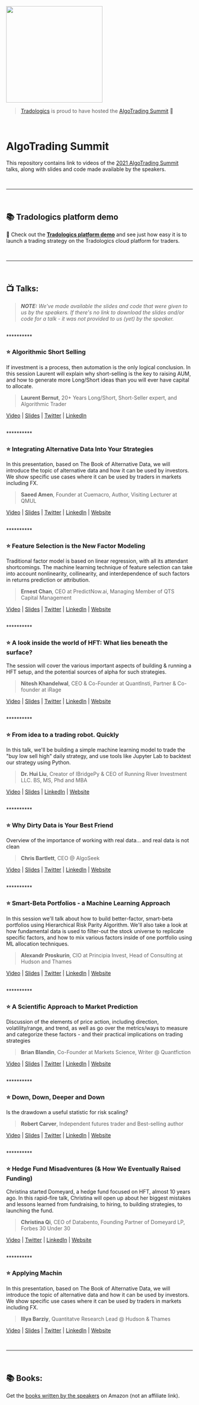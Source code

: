 <img src="https://user-images.githubusercontent.com/1185458/126810508-913dca95-fae6-4f7e-bdb3-e4820a5d4e20.png" width="260">

> [Tradologics](https://tradologics.com) is proud to have hosted the [AlgoTrading Summit](https://algotradingsummit.com/) 
💜
<br>

# AlgoTrading Summit

This repository contains link to videos of the [2021 AlgoTrading Summit](https://algotradingsummit.com/) talks, along with slides and code made available by the speakers.


<br>

---

<br>

## 📚 Tradologics platform demo
🔗 Check out the **[Tradologics platform demo](https://tradologics.com/ats)** and see just how easy it is to launch a trading strategy on the Tradologics cloud platform for traders.


<br>

---

<br>

## 📺 Talks:

> _**NOTE:** We've made available the slides and code that were given to us by the speakers. If there's no link to download the slides and/or code for a talk - it was not provided to us (yet) by the speaker._

<br>\*\*\*\*\*\*\*\*\*\*

### ⭐️ Algorithmic Short Selling

If investment is a process, then automation is the only logical conclusion. In this session Laurent will explain why short-selling is the key to raising AUM, and how to generate more Long/Short ideas than you will ever have capital to allocate.

> **Laurent Bernut**, 20+ Years Long/Short, Short-Seller expert, and Algorithmic Trader

[Video](https://youtu.be/pTw_0YnvRdY) | [Slides](/Lauren-Bernut) | [Twitter](https://twitter.com/lb_ASC) | [LinkedIn](https://www.linkedin.com/in/laurent-bernut-97056812/)


<br>\*\*\*\*\*\*\*\*\*\*


### ⭐️ Integrating Alternative Data Into Your Strategies

In this presentation, based on The Book of Alternative Data, we will introduce the topic of alternative data and how it can be used by investors. We show specific use cases where it can be used by traders in markets including FX.

> **Saeed Amen**, Founder at Cuemacro, Author, Visiting Lecturer at QMUL

[Video](https://youtu.be/XD7OfnUaTEs) | [Slides](Saeed-Amen) | [Twitter](https://twitter.com/saeedamenfx) | [LinkedIn](https://www.linkedin.com/in/saeedamen/) | [Website](https://www.cuemacro.com/?ref=algotradingsummit)


<br>\*\*\*\*\*\*\*\*\*\*


### ⭐️ Feature Selection is the New Factor Modeling

Traditional factor model is based on linear regression, with all its attendant shortcomings. The machine learning technique of feature selection can take into account nonlinearity, collinearity, and interdependence of such factors in returns prediction or attribution.

> **Ernest Chan**, CEO at PredictNow.ai, Managing Member of QTS Capital Management

[Video](https://youtu.be/i2zNCyKbEkw) | [Slides](Ernest-Chan) | [Twitter](https://twitter.com/chanep) | [LinkedIn](https://www.linkedin.com/in/epchan/) | [Website](https://www.predictnow.ai/?ref=algotradingsummit)


<br>\*\*\*\*\*\*\*\*\*\*


### ⭐️ A look inside the world of HFT: What lies beneath the surface?

The session will cover the various important aspects of building & running a HFT setup, and the potential sources of alpha for such strategies.

> **Nitesh Khandelwal**, CEO & Co-Founder at QuantInsti, Partner & Co-founder at iRage

[Video](https://youtu.be/HeLTQ912Apk) | [Slides](Nitesh-Khandelwal) | [Twitter](https://twitter.com/niteshkh) | [LinkedIn](https://www.linkedin.com/in/niteshkh/) | [Website](https://www.quantinsti.com/?ref=algotradingsummit)


<br>\*\*\*\*\*\*\*\*\*\*


### ⭐️ From idea to a trading robot. Quickly

In this talk, we'll be building a simple machine learning model to trade the "buy low sell high" daily strategy, and use tools like Jupyter Lab to backtest our strategy using Python.

> **Dr. Hui Liu**, Creator of IBridgePy & CEO of Running River Investment LLC. BS, MS, Phd and MBA

[Video](https://youtu.be/HnQyvWXjBmo) | [Slides](Hui-Liu) | [LinkedIn](https://www.linkedin.com/in/hui-liu-18356a14/) | [Website](https://ibridgepy.com/)


<br>\*\*\*\*\*\*\*\*\*\*


### ⭐️ Why Dirty Data is Your Best Friend

Overview of the importance of working with real data... and real data is not clean

> **Chris Bartlett**, CEO @ AlgoSeek

[Video](https://youtu.be/LiNjD7i_z1g) | [Slides](Chris-Bartlett) | [Twitter](https://twitter.com/AlgoseekData) | [LinkedIn](https://www.linkedin.com/in/chrisnbartlett/) | [Website](https://www.algoseek.com/?ref=algotradingsummit)


<br>\*\*\*\*\*\*\*\*\*\*


### ⭐️ Smart-Beta Portfolios - a Machine Learning Approach

In this session we'll talk about how to build better-factor, smart-beta portfolios using Hierarchical Risk Parity Algorithm. We'll also take a look at how fundamental data is used to filter-out the stock universe to replicate specific factors, and how to mix various factors inside of one portfolio using ML allocation techniques.

> **Alexandr Proskurin**, CIO at Principia Invest, Head of Consulting at Hudson and Thames

[Video](https://youtu.be/TR4WtaOXOOo) | [Slides](Alexandr-Proskurin) | [Twitter](https://twitter.com/proskurinalex) | [LinkedIn](https://www.linkedin.com/in/proskurinolexandr/) | [Website](https://hudsonthames.org/)


<br>\*\*\*\*\*\*\*\*\*\*


### ⭐️ A Scientific Approach to Market Prediction

Discussion of the elements of price action, including direction, volatility/range, and trend, as well as go over the metrics/ways to measure and categorize these factors - and their practical implications on trading strategies

> **Brian Blandin**, Co-Founder at Markets Science, Writer @ Quantfiction

[Video](https://youtu.be/uttGcfgFSyA) | [Slides](Bria-Blandin) | [Twitter](https://twitter.com/quantfiction) | [LinkedIn](https://www.linkedin.com/in/brian-blandin/) | [Website](https://quantfiction.com/?ref=algotradingsummit)


<br>\*\*\*\*\*\*\*\*\*\*


### ⭐️ Down, Down, Deeper and Down

Is the drawdown a useful statistic for risk scaling?

> **Robert Carver**, Independent futures trader and Best-selling author

[Video](https://youtu.be/XD7OfnUaTEs) | [Slides](Robert-Carver) | [Twitter](https://twitter.com/investingidiocy) | [LinkedIn](https://www.linkedin.com/in/robert-stuart-carver/) | [Website](https://www.systematicmoney.org/?ref=algotradingsummit)


<br>\*\*\*\*\*\*\*\*\*\*


### ⭐️ Hedge Fund Misadventures (& How We Eventually Raised Funding)

Christina started Domeyard, a hedge fund focused on HFT, almost 10 years ago. In this rapid-fire talk, Christina will open up about her biggest mistakes and lessons learned from fundraising, to hiring, to building strategies, to launching the fund.

> **Christina Qi**, CEO of Databento, Founding Partner of Domeyard LP, Forbes 30 Under 30

[Video](https://youtu.be/x_s1u3EoBsQ) | [Twitter](https://twitter.com/christinaqi) | [LinkedIn](https://www.linkedin.com/in/christinaqi/) | [Website](https://www.databento.com/)


<br>\*\*\*\*\*\*\*\*\*\*


### ⭐️ Applying Machin

In this presentation, based on The Book of Alternative Data, we will introduce the topic of alternative data and how it can be used by investors. We show specific use cases where it can be used by traders in markets including FX.

> **Illya Barziy**, Quantitatve Research Lead @ Hudson & Thames

[Video]() | [Slides](Illya-Barziy) | [Twitter](https://twitter.com/IllyaBarziy) | [LinkedIn](https://www.linkedin.com/in/illyabarziy/) | [Website](https://hudsonthames.org/)


<br>

---

<br>

## 📚 Books:
Get the [books written by the speakers](https://www.amazon.com/hz/wishlist/ls/1IJ81BAGM9JUU) on Amazon (not an affiliate link).
